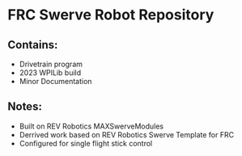 # FRC Swerve Robot Repository

## Contains:
- Drivetrain program
- 2023 WPILib build
- Minor Documentation

## Notes:
- Built on REV Robotics MAXSwerveModules
- Derrived work based on REV Robotics Swerve Template for FRC
- Configured for single flight stick control